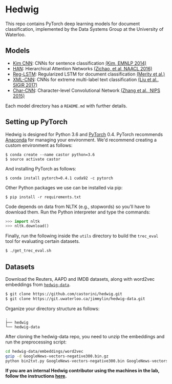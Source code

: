 # Hedwig

This repo contains PyTorch deep learning models for document classification, implemented by the Data Systems Group at the University of Waterloo.

## Models

+ [Kim CNN](models/kim_cnn/): CNNs for sentence classification [(Kim, EMNLP 2014)](http://www.aclweb.org/anthology/D14-1181)
+ [HAN](models/han/): Hierarchical Attention Networks [(Zichao, et al, NAACL 2016)](https://www.cs.cmu.edu/~hovy/papers/16HLT-hierarchical-attention-networks.pdf)
+ [Reg-LSTM](models/reg_lstm/): Regularized LSTM for document classification [(Merity et al.)](https://arxiv.org/abs/1708.02182)
+ [XML-CNN](models/xml_cnn/): CNNs for extreme multi-label text classification [(Liu et al., SIGIR 2017)](http://nyc.lti.cs.cmu.edu/yiming/Publications/jliu-sigir17.pdf)
+ [Char-CNN](models/char_cnn/): Character-level Convolutional Network [(Zhang et al., NIPS 2015)](http://papers.nips.cc/paper/5782-character-level-convolutional-networks-for-text-classification.pdf)

Each model directory has a `README.md` with further details.

## Setting up PyTorch

Hedwig is designed for Python 3.6 and [PyTorch](https://pytorch.org/) 0.4.
PyTorch recommends [Anaconda](https://www.anaconda.com/distribution/) for managing your environment.
We'd recommend creating a custom environment as follows:

```
$ conda create --name castor python=3.6
$ source activate castor
```

And installing PyTorch as follows:

```
$ conda install pytorch=0.4.1 cuda92 -c pytorch
```

Other Python packages we use can be installed via pip:

```
$ pip install -r requirements.txt
```

Code depends on data from NLTK (e.g., stopwords) so you'll have to download them. 
Run the Python interpreter and type the commands:

```python
>>> import nltk
>>> nltk.download()
```

Finally, run the following inside the `utils` directory to build the `trec_eval` tool for evaluating certain datasets.

```bash
$ ./get_trec_eval.sh
```

## Datasets

Download the Reuters, AAPD and IMDB datasets, along with word2vec embeddings from 
[`hedwig-data`](https://git.uwaterloo.ca/jimmylin/hedwig-data).

```bash
$ git clone https://github.com/castorini/hedwig.git
$ git clone https://git.uwaterloo.ca/jimmylin/hedwig-data.git
```

Organize your directory structure as follows:

```
.
├── hedwig
└── hedwig-data
```

After cloning the hedwig-data repo, you need to unzip the embeddings and run the preprocessing script:

```bash
cd hedwig-data/embeddings/word2vec 
gzip -d GoogleNews-vectors-negative300.bin.gz 
python bin2txt.py GoogleNews-vectors-negative300.bin GoogleNews-vectors-negative300.txt 
```

**If you are an internal Hedwig contributor using the machines in the lab, follow the instructions [here](docs/internal-instructions.md).**
